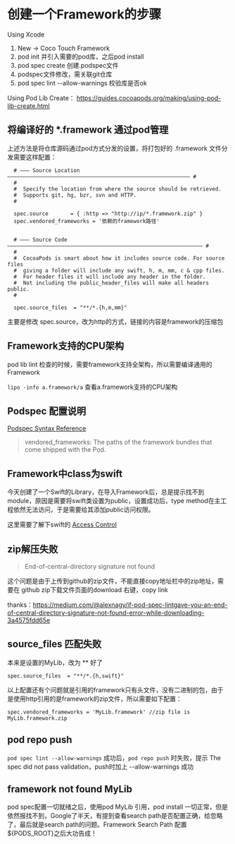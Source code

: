 # 创建一个Framework的步骤

Using Xcode

1. New -> Coco Touch Framework
2. pod init 并引入需要的pod库，之后pod install
3. pod spec create 创建.podspec文件
4. podspec文件修改，需关联git仓库
5. pod spec lint --allow-warnings 校验库是否ok

Using Pod Lib Create： https://guides.cocoapods.org/making/using-pod-lib-create.html

## 将编译好的 *.framework 通过pod管理

上述方法是将仓库源码通过pod方式分发的设置，将打包好的 .framework 文件分发需要这样配置：

```
  # ――― Source Location ―――――――――――――――――――――――――――――――――――――――――――――――――――――――――― #
  #
  #  Specify the location from where the source should be retrieved.
  #  Supports git, hg, bzr, svn and HTTP.
  #

  spec.source       = { :http => "http://ip/*.framework.zip" }
  spec.vendored_frameworks = '依赖的framework路径'


  # ――― Source Code ―――――――――――――――――――――――――――――――――――――――――――――――――――――――――――――― #
  #
  #  CocoaPods is smart about how it includes source code. For source files
  #  giving a folder will include any swift, h, m, mm, c & cpp files.
  #  For header files it will include any header in the folder.
  #  Not including the public_header_files will make all headers public.
  #

  spec.source_files  = "**/*.{h,m,mm}"
```

主要是修改 spec.source，改为http的方式，链接的内容是framework的压缩包

## Framework支持的CPU架构

pod lib lint 检查的时候，需要framework支持全架构，所以需要编译通用的Framework

`lipo -info a.framework/a` 查看a.framework支持的CPU架构

## Podspec 配置说明

[Podspec Syntax Reference ](https://guides.cocoapods.org/syntax/podspec.html#private_header_files)

> vendored_frameworks: The paths of the framework bundles that come shipped with the Pod.

## Framework中class为swift

今天创建了一个Swift的Library，在导入Framework后，总是提示找不到module，原因是需要将swift类设置为public，设置成功后，type method在主工程依然无法访问，于是需要给其添加public访问权限。

这里需要了解下swift的 [Access Control
](https://docs.swift.org/swift-book/LanguageGuide/AccessControl.html)

## zip解压失败

> End-of-central-directory signature not found

这个问题是由于上传到github的zip文件，不能直接copy地址栏中的zip地址，需要在 github zip下载文件页面的download 右键，copy link

thanks：https://medium.com/@alexnagy/if-pod-spec-lintgave-you-an-end-of-central-directory-signature-not-found-error-while-downloading-3a4575fdd65e

## source_files 匹配失败

本来是设置的MyLib，改为 ** 好了

`spec.source_files  = "**/*.{h,swift}"`

以上配置还有个问题就是引用的framework只有头文件，没有二进制的包，由于是使用http引用的是framework的zip文件，所以需要如下配置：

`spec.vendored_frameworks = 'MyLib.framework' //zip file is MyLib.framework.zip` 

## pod repo push 

`pod spec lint --allow-warnings` 成功后，`pod repo push` 时失败，提示 The spec did not pass validation，push时加上 --allow-warnings 成功

## framework not found MyLib

pod spec配置一切就绪之后，使用pod MyLib 引用，pod install 一切正常，但是依然报找不到，Google了半天，有提到查看search path是否配置正确，给忽略了，最后就是search path的问题。Framework Search Path 配置 ${PODS_ROOT}之后大功告成！